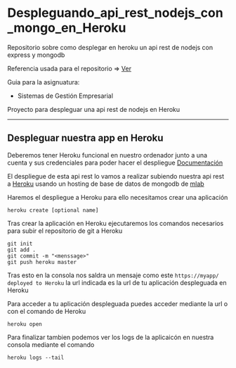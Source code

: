# Despleguando_api_rest_nodejs_con_mongo_en_Heroku
Repositorio sobre como desplegar en heroku un api rest de nodejs con express y mongodb

Referencia usada para el repositorio => [Ver](https://elements.heroku.com/buttons/orangemug/heroku-docker-nodejs)

Guia para la asignuatura:
* Sistemas de Gestión Empresarial

Proyecto para despleguar una api rest de nodejs en Heroku

***


## Despleguar nuestra app en Heroku
Deberemos tener Heroku funcional en nuestro ordenador junto a una cuenta y sus credenciales para poder hacer el despliegue [Documentación](https://devcenter.heroku.com/)

El despliegue de esta api rest lo vamos a realizar subiendo nuestra api rest a [Heroku](https://devcenter.heroku.com/) usando un hosting de base de datos de mongodb de [mlab](https://mlab.com/)

Haremos el despliegue a Heroku para ello necesitamos crear una aplicación
```
heroku create [optional name]
```

Tras crear la aplicación en Heroku ejecutaremos los comandos necesarios para subir el repositorio de git a Heroku
```
git init
git add .
git commit -m "<menssage>"
git push heroku master
```

Tras esto en la consola nos saldra un mensaje como este `https://myapp/ deployed to Heroku` la url indicada es la url de tu aplicación despleguada en Heroku

Para acceder a tu aplicación despleguada puedes acceder mediante la url o con el comando de Heroku
```
heroku open
```

Para finalizar tambien podemos ver los logs de la aplicaicón en nuestra consola mediante el comando
```
heroku logs --tail
```